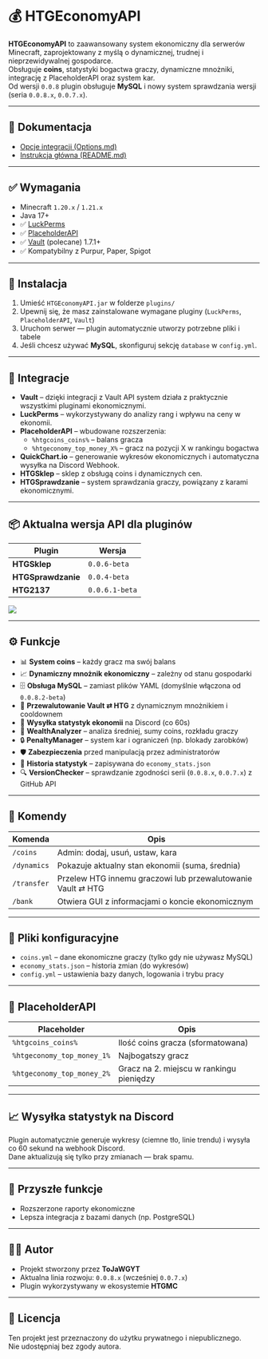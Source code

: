 # 💰 HTGEconomyAPI

**HTGEconomyAPI** to zaawansowany system ekonomiczny dla serwerów Minecraft, zaprojektowany z myślą o dynamicznej, trudnej i nieprzewidywalnej gospodarce.  
Obsługuje **coins**, statystyki bogactwa graczy, dynamiczne mnożniki, integrację z PlaceholderAPI oraz system kar.  
Od wersji `0.0.8` plugin obsługuje **MySQL** i nowy system sprawdzania wersji (seria `0.0.8.x`, `0.0.7.x`).

---

## 📄 Dokumentacja

- [Opcje integracji (Options.md)](Options.md)
- [Instrukcja główna (README.md)](README.md)

---

## ✅ Wymagania

- Minecraft `1.20.x` / `1.21.x`
- Java 17+
- ✅ [LuckPerms](https://luckperms.net)
- ✅ [PlaceholderAPI](https://www.spigotmc.org/resources/placeholderapi.6245/)
- ✅ [Vault](https://www.spigotmc.org/resources/vault.34315/) (polecane) 1.7.1+
- ✅ Kompatybilny z Purpur, Paper, Spigot

---

## 🔧 Instalacja

1. Umieść `HTGEconomyAPI.jar` w folderze `plugins/`
2. Upewnij się, że masz zainstalowane wymagane pluginy (`LuckPerms`, `PlaceholderAPI`, `Vault`)
3. Uruchom serwer — plugin automatycznie utworzy potrzebne pliki i tabele
4. Jeśli chcesz używać **MySQL**, skonfiguruj sekcję `database` w `config.yml`.

---

## 🔌 Integracje

- **Vault** – dzięki integracji z Vault API system działa z praktycznie wszystkimi pluginami ekonomicznymi.
- **LuckPerms** – wykorzystywany do analizy rang i wpływu na ceny w ekonomii.
- **PlaceholderAPI** – wbudowane rozszerzenia:
    - `%htgcoins_coins%` – balans gracza
    - `%htgeconomy_top_money_X%` – gracz na pozycji X w rankingu bogactwa
- **QuickChart.io** – generowanie wykresów ekonomicznych i automatyczna wysyłka na Discord Webhook.
- **HTGSklep** – sklep z obsługą coins i dynamicznych cen.
- **HTGSprawdzanie** – system sprawdzania graczy, powiązany z karami ekonomicznymi.

---

## 📦 Aktualna wersja API dla pluginów

| Plugin            | Wersja       |
|-------------------|--------------|
| **HTGSklep**       | `0.0.6-beta` |
| **HTGSprawdzanie** | `0.0.4-beta` |
| **HTG2137**        | `0.0.6.1-beta` |

[![](https://jitpack.io/v/WaleonGames/HTGEconomyAPI.svg)](https://jitpack.io/#WaleonGames/HTGEconomyAPI)

---

## ⚙️ Funkcje

- 📊 **System coins** – każdy gracz ma swój balans
- 📈 **Dynamiczny mnożnik ekonomiczny** – zależny od stanu gospodarki
- 🗄️ **Obsługa MySQL** – zamiast plików YAML (domyślnie włączona od `0.0.8.2-beta`)
- 🔁 **Przewalutowanie Vault ⇄ HTG** z dynamicznym mnożnikiem i cooldownem
- 📡 **Wysyłka statystyk ekonomii** na Discord (co 60s)
- 🧠 **WealthAnalyzer** – analiza średniej, sumy coins, rozkładu graczy
- 🔒 **PenaltyManager** – system kar i ograniczeń (np. blokady zarobków)
- 🛡️ **Zabezpieczenia** przed manipulacją przez administratorów
- 🧾 **Historia statystyk** – zapisywana do `economy_stats.json`
- 🔍 **VersionChecker** – sprawdzanie zgodności serii (`0.0.8.x`, `0.0.7.x`) z GitHub API

---

## 🔎 Komendy

| Komenda        | Opis                                                         |
|----------------|--------------------------------------------------------------|
| `/coins`       | Admin: dodaj, usuń, ustaw, kara                               |
| `/dynamics`    | Pokazuje aktualny stan ekonomii (suma, średnia)              |
| `/transfer`    | Przelew HTG innemu graczowi lub przewalutowanie Vault ⇄ HTG  |
| `/bank`        | Otwiera GUI z informacjami o koncie ekonomicznym             |

---

## 📂 Pliki konfiguracyjne

- `coins.yml` – dane ekonomiczne graczy (tylko gdy nie używasz MySQL)
- `economy_stats.json` – historia zmian (do wykresów)
- `config.yml` – ustawienia bazy danych, logowania i trybu pracy

---

## 🧪 PlaceholderAPI

| Placeholder                    | Opis                                    |
|--------------------------------|------------------------------------------|
| `%htgcoins_coins%`             | Ilość coins gracza (sformatowana)        |
| `%htgeconomy_top_money_1%`     | Najbogatszy gracz                        |
| `%htgeconomy_top_money_2%`     | Gracz na 2. miejscu w rankingu pieniędzy |

---

## 📈 Wysyłka statystyk na Discord

Plugin automatycznie generuje wykresy (ciemne tło, linie trendu) i wysyła co 60 sekund na webhook Discord.  
Dane aktualizują się tylko przy zmianach — brak spamu.

---

## 📌 Przyszłe funkcje

- Rozszerzone raporty ekonomiczne
- Lepsza integracja z bazami danych (np. PostgreSQL)

---

## 👨‍💻 Autor

- Projekt stworzony przez **ToJaWGYT**
- Aktualna linia rozwoju: `0.0.8.x` (wcześniej `0.0.7.x`)
- Plugin wykorzystywany w ekosystemie **HTGMC**

---

## 🧾 Licencja

Ten projekt jest przeznaczony do użytku prywatnego i niepublicznego.  
Nie udostępniaj bez zgody autora.  
